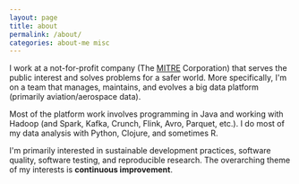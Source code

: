 ```yaml
---
layout: page
title: about
permalink: /about/
categories: about-me misc
---
```


I work at a not-for-profit company (The [MITRE](https://www.mitre.org) Corporation) that serves the public interest and solves problems for a safer world. More specifically, I'm on a team that manages, maintains, and evolves a big data platform (primarily aviation/aerospace data).

Most of the platform work involves programming in Java and working with Hadoop (and Spark, Kafka, Crunch, Flink, Avro, Parquet, etc.). I do most of my data analysis with Python, Clojure, and sometimes R.

I'm primarily interested in sustainable development practices, software quality, software testing, and reproducible research. The overarching theme of my interests is **continuous improvement**.
